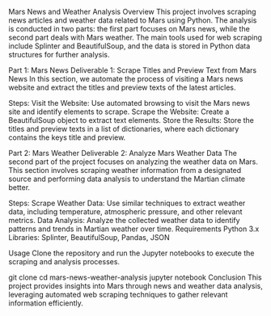 Mars News and Weather Analysis
Overview
This project involves scraping news articles and weather data related to Mars using Python. The analysis is conducted in two parts: the first part focuses on Mars news, while the second part deals with Mars weather. The main tools used for web scraping include Splinter and BeautifulSoup, and the data is stored in Python data structures for further analysis.

Part 1: Mars News
Deliverable 1: Scrape Titles and Preview Text from Mars News
In this section, we automate the process of visiting a Mars news website and extract the titles and preview texts of the latest articles.

Steps:
Visit the Website: Use automated browsing to visit the Mars news site and identify elements to scrape.
Scrape the Website: Create a BeautifulSoup object to extract text elements.
Store the Results: Store the titles and preview texts in a list of dictionaries, where each dictionary contains the keys title and preview.

Part 2: Mars Weather
Deliverable 2: Analyze Mars Weather Data
The second part of the project focuses on analyzing the weather data on Mars. This section involves scraping weather information from a designated source and performing data analysis to understand the Martian climate better.

Steps:
Scrape Weather Data: Use similar techniques to extract weather data, including temperature, atmospheric pressure, and other relevant metrics.
Data Analysis: Analyze the collected weather data to identify patterns and trends in Martian weather over time.
Requirements
Python 3.x
Libraries: Splinter, BeautifulSoup, Pandas, JSON

Usage
Clone the repository and run the Jupyter notebooks to execute the scraping and analysis processes.

git clone <repository-url>
cd mars-news-weather-analysis
jupyter notebook
Conclusion
This project provides insights into Mars through news and weather data analysis, leveraging automated web scraping techniques to gather relevant information efficiently.